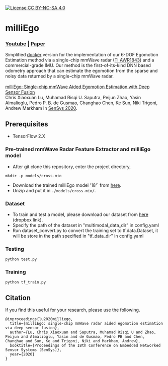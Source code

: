 [![License CC BY-NC-SA 4.0](https://img.shields.io/badge/license-CC4.0-blue.svg)](https://creativecommons.org/licenses/by-nc-sa/4.0/legalcode)

# milliEgo
### [Youtube](https://www.youtube.com/watch?v=I9vjoKGY2ts&feature=youtu.be) | [Paper](https://arxiv.org/abs/2006.02266) <br>

Simplified [docker](https://www.docker.com/) version for the implementation of our 6-DOF Egomotion Estimation method via a single-chip mmWave radar ([TI AWR1843](https://www.ti.com/product/AWR1843)) and a commercial-grade IMU. Our method is the first-of-its-kind DNN based odometry approach that can estimate the egomotion from the sparse and noisy data returned by a single-chip mmWave radar. <br><br>
[milliEgo: Single-chip mmWave Aided Egomotion Estimation with Deep Sensor Fusion](https://arxiv.org/abs/2006.02266)  
Chris Xiaoxuan Lu, Muhamad Risqi U. Saputra, Peijun Zhao, Yasin Almalioglu, Pedro P. B. de Gusmao, Changhao Chen, Ke Sun, Niki Trigoni, Andrew Markham
In [SenSys 2020](https://www.sigmobile.org/sensys/2020/).  

## Prerequisites

- TensorFlow 2.X

### Pre-trained mmWave Radar Feature Extractor and milliEgo model
- After git clone this repository, enter the project directory,
```
mkdir -p models/cross-mio
```
- Download the trained milliEgo model '18'` from [here](https://drive.google.com/file/d/1KxUUat5yP1oAsUSg0T6n3JZh94sKWHy2/view?usp=sharing).
-  Unzip and put it in `./models/cross-mio/`.

### Dataset
- To train and test a model, please download our dataset from [here](https://www.dropbox.com/s/q6z81pe1mxr0iyo/milliVO_dataset.zip?dl=0) (dropbox link).
- Specify the path of the dataset in "multimodal_data_dir" in config.yaml
- Run dataset_convert.py to convert the training set to tf.data.Dataset, it will be store in the path specified in "tf_data_dir" in config.yaml

### Testing
```
python test.py
```

### Training
```
python tf_train.py
```



## Citation

If you find this useful for your research, please use the following.

```
@inproceedings{lu2020milliego,
  title={milliEgo: single-chip mmWave radar aided egomotion estimation via deep sensor fusion},
  author={Lu, Chris Xiaoxuan and Saputra, Muhamad Risqi U and Zhao, Peijun and Almalioglu, Yasin and de Gusmao, Pedro PB and Chen, Changhao and Sun, Ke and Trigoni, Niki and Markham, Andrew},
  booktitle={Proceedings of the 18th Conference on Embedded Networked Sensor Systems (SenSys)},
  year={2020}
}
```
